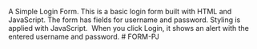 A Simple Login Form.‎
‎This is a basic login form built with HTML and JavaScript.
‎The form has fields for username and password.
‎Styling is applied with JavaScript.
‎
‎When you click Login, it shows an alert with the entered username and password.
‎# FORM-PJ
